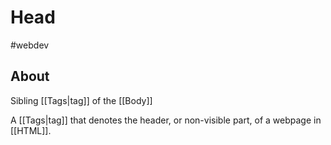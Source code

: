 # Head

#webdev 

## About

Sibling [[Tags|tag]] of the [[Body]]

A [[Tags|tag]] that denotes the header, or non-visible part, of a webpage in [[HTML]].
